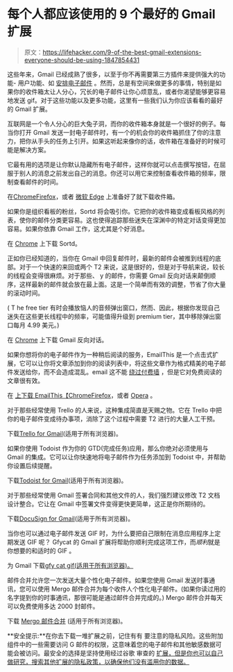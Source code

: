 # 每个人都应该使用的 9 个最好的 Gmail 扩展

> 原文：<https://lifehacker.com/9-of-the-best-gmail-extensions-everyone-should-be-using-1847854431>

这些年来，Gmail 已经成熟了很多，以至于你不再需要第三方插件来提供强大的功能- 用户功能、如 [安排电子邮件](https://lifehacker.com/how-to-schedule-emails-with-gmails-new-feature-1833717623) 。然而，总是有空间来做更多的事情，特别是如果你的收件箱太让人分心，冗长的电子邮件让你心烦意乱，或者你渴望能够更容易地发送 gif。对于这些功能以及更多功能，这里有一些我们认为你应该看看的最好的 Gmail 扩展。

互联网是一个令人分心的巨大兔子洞，而你的收件箱本身就是一个很好的例子。每当你打开 Gmail 发送一封电子邮件时，有一个的机会你的收件箱抓住了你的注意力，把你从手头的任务上引开。如果这听起来像你的话，收件箱在准备好的时候可能是解决方案。

它最有用的选项是让你默认隐藏所有电子邮件，这样你就可以点击撰写按钮，在屈服于别人的消息之前发出自己的消息。你还可以用它来控制查看收件箱的频率，限制查看邮件的时间。

在[Chrome](https://chrome.google.com/webstore/detail/cdedhgmbfjhobfnphaoihdfmnjidcpim)[Firefox](https://addons.mozilla.org/firefox/addon/inbox-when-ready/)，或者 [微软 Edge](https://microsoftedge.microsoft.com/addons/detail/inbox-when-ready/ebbjmeincbnkmeoedbjanjlfcdnjmkpn) 上准备好了就下载收件箱。

如果你是组织看板的粉丝，Sortd 将会吸引你。它把你的收件箱变成看板风格的列表，使你的邮件分类更容易。这也使得追踪那些迷失在深渊中的特定对话变得更加容易。如果你依靠 Gmail 工作，这尤其是个好消息。

在 [Chrome](https://chrome.google.com/webstore/detail/sortd-for-gmail/aohlfneeliakfcefeffppfplagbccbni) 上下载 Sortd。

正如你已经知道的，当你在 Gmail 中回复邮件时，最新的邮件会被推到线程的底部。对于一个快速的来回或两个 T2 来说，这是很好的，但是对于导航来说，较长的线程会变得很麻烦。对于那些、 y 的邮件，你需要 Gmail 反向对话来颠倒顺序，这样最新的邮件就会放在最上面。这是一个简单而有效的调整，节省了你大量的滚动时间。

( T he free tier 有时会播放恼人的音频弹出窗口，然而、因此，根据你发现自己迷失在这些更长线程中的频率，可能值得升级到 premium tier，其中移除弹出窗口每月 4.99 美元。)

在 [Chrome](https://chrome.google.com/webstore/detail/gmail-reverse-conversatio/kfgepjmmgamniaefbjlbacahkjjnjoaa?hl=en) 上下载 Gmail 反向对话。

如果你想将你的电子邮件作为一种稍后阅读的服务，EmailThis 是一个点击式扩展，它可以让你将文章添加到你的阅读列表中，将这些文章作为格式精美的电子邮件发送给你，而不会造成混乱。email 这不能 [绕过付费墙](https://lifehacker.com/how-to-get-past-a-paywall-to-read-an-article-for-free-1847800292) ，但是它对免费阅读的文章很有效。

在 [上下载 EmailThis【Chrome](https://chrome.google.com/webstore/detail/email-this/lgblkllcjgihfnlefhnnpppndbbjallh)[Firefox](https://addons.mozilla.org/en-US/firefox/addon/emailthis)，或者 [Opera](https://addons.opera.com/en/extensions/details/email-this/) 。

对于那些经常使用 Trello 的人来说，这种集成简直是天赐之物。它在 Trello 中把你的电子邮件变成待办事项，消除了这个过程中需要 T2 进行的大量人工干预。

下载[Trello for Gmail](https://workspace.google.com/marketplace/app/trello_for_gmail/710372432947)(适用于所有浏览器)。

如果你使用 Todoist 作为你的 GTD(完成任务)应用，那么你绝对必须使用与 Gmail 的集成。它可以让你快速地将电子邮件作为任务添加到 Todoist 中，并帮助你设置后续提醒。

下载[Todoist for Gmail](https://workspace.google.com/marketplace/app/todoist_for_gmail/815972520808)(适用于所有浏览器)。

对于那些经常使用 Gmail 签署合同和其他文件的人，我们强烈建议修改 T2 文档设计整合。它让在 Gmail 中签署文件变得更快更简单，这正是你所期待的。

下载[DocuSign for Gmail](https://workspace.google.com/marketplace/app/docusign_esignature_for_google_workspace/469176070494)(适用于所有浏览器)。

当你也可以通过电子邮件发送 GIF 时，为什么要把自己限制在消息应用程序上定期发送 GIF 呢？ Gfycat 的 Gmail 扩展将帮助你顺利完成这项工作，而*顺利*就是你想要的和适时的 GIF 。

为 Gmail 下载[gfy cat gif(适用于所有浏览器)。](https://workspace.google.com/marketplace/app/gfycat_gifs_for_gmail/410858369375)

邮件合并允许您一次发送大量个性化电子邮件。如果您使用 Gmail 发送时事通讯，您可以使用 Mergo 邮件合并为每个收件人个性化电子邮件。(如果你读过用的名字提到你的时事通讯，那很可能是通过邮件合并完成的。) Mergo 邮件合并每天可以免费使用多达 2000 封邮件。

下载 [Mergo 邮件合并](https://workspace.google.com/marketplace/app/mergo_mail_merge/91302273949) (适用于所有浏览器)。

**安全提示:**在你去下载一堆扩展之前，记住有有 要注意的隐私风险。这些附加组件中的一些需要访问 G 邮件的权限，这意味着您的电子邮件和其他敏感数据可能会被访问。最安全的选择是坚持使用经过谷歌 审查的 [扩展，但是你也可以自己做研究，搜索其他扩展的隐私政策，以确保他们没有滥用你的数据。](https://workspace.google.com/marketplace/category/works-with-gmail)